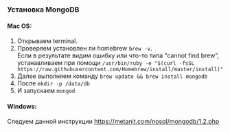 ### Установка MongoDB

#### Mac OS:
1. Открываем terminal. 
2. Проверяем установлен ли homebrew ```brew -v```.   
Если в результате видим ошибку или что-то типа “cannot find brew”, устанавливаем при помощи ```/usr/bin/ruby -e "$(curl -fsSL https://raw.githubusercontent.com/Homebrew/install/master/install)"```
3. Далее выполняем команду ```brew update && brew install mongodb```
4. После ```mkdir -p /data/db```
5. И запускаем ```mongod```

#### Windows:

Следуем данной инструкции https://metanit.com/nosql/mongodb/1.2.php